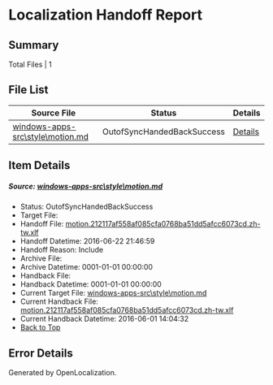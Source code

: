 # <a name='report-top'></a> Localization Handoff Report

## Summary
 Total Files | 1

## File List
 Source File | Status | Details 
 ----------- | ------ | ------- 
 [windows-apps-src\style\motion.md](https://github.com/Microsoft/windows-apps/blob/372f12182f75725fd339baec511a576e9e4bffa8/windows-apps-src/style/motion.md) | OutofSyncHandedBackSuccess | [Details](#3022b0987196ce3d420810b6742c8f6f976dea7e3825)

## Item Details
##### <a name='3022b0987196ce3d420810b6742c8f6f976dea7e3825'></a> Source: [windows-apps-src\style\motion.md](https://github.com/Microsoft/windows-apps/blob/372f12182f75725fd339baec511a576e9e4bffa8/windows-apps-src/style/motion.md)
* Status: OutofSyncHandedBackSuccess
* Target File: 
* Handoff File: [motion.212117af558af085cfa0768ba51dd5afcc6073cd.zh-tw.xlf](https://github.com/Microsoft/WDG.handoff/blob/27194f70c6f336f1c55119e0d7690f5b60a0c408/ol-handoff/Microsoft/windows-apps.zh-tw/master/motion.212117af558af085cfa0768ba51dd5afcc6073cd.zh-tw.xlf)
* Handoff Datetime: 2016-06-22 21:46:59
* Handoff Reason: Include
* Archive File: 
* Archive Datetime: 0001-01-01 00:00:00
* Handback File: 
* Handback Datetime: 0001-01-01 00:00:00
* Current Target File: [windows-apps-src\style\motion.md](https://github.com/Microsoft/windows-apps.zh-tw/blob/dd1cd79c890b897dcea817a87e8bdc0f8a8075e2/windows-apps-src/style/motion.md)
* Current Handback File: [motion.212117af558af085cfa0768ba51dd5afcc6073cd.zh-tw.xlf](https://github.com/Microsoft/WDG.handback/blob/b90c4ee90f2e635b617419c0868b3000438e0c1d/ol-handback/Microsoft/windows-apps.zh-tw/master/motion.212117af558af085cfa0768ba51dd5afcc6073cd.zh-tw.xlf)
* Current Handback Datetime: 2016-06-01 14:04:32
* [Back to Top](#report-top)


## Error Details

Generated by OpenLocalization.
